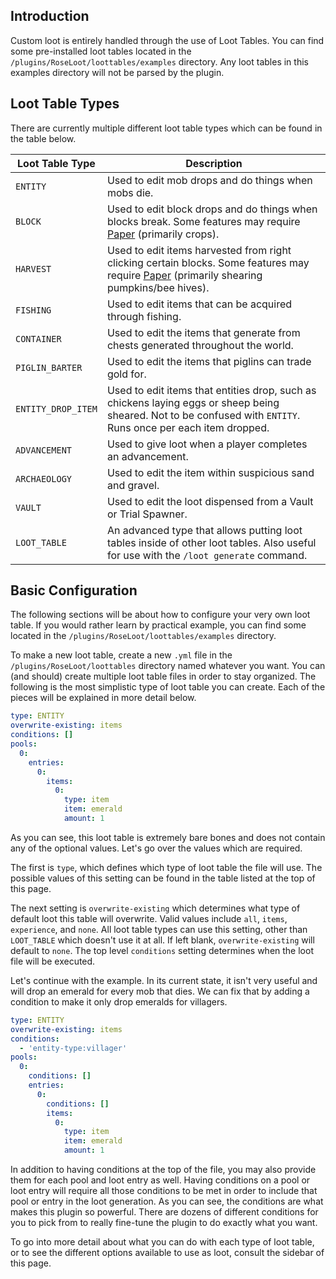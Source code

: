 ## Introduction
Custom loot is entirely handled through the use of Loot Tables.  You can find some pre-installed loot tables located in the `/plugins/RoseLoot/loottables/examples` directory.  Any loot tables in this examples directory will not be parsed by the plugin.

## Loot Table Types
There are currently multiple different loot table types which can be found in the table below.

| Loot Table Type | Description |
| --- | --- |
| `ENTITY` | Used to edit mob drops and do things when mobs die. |
| `BLOCK` | Used to edit block drops and do things when blocks break. Some features may require [Paper](https://papermc.io/) (primarily crops). |
| `HARVEST` | Used to edit items harvested from right clicking certain blocks. Some features may require [Paper](https://papermc.io/) (primarily shearing pumpkins/bee hives). |
| `FISHING` | Used to edit items that can be acquired through fishing. |
| `CONTAINER` | Used to edit the items that generate from chests generated throughout the world. |
| `PIGLIN_BARTER` | Used to edit the items that piglins can trade gold for. |
| `ENTITY_DROP_ITEM` | Used to edit items that entities drop, such as chickens laying eggs or sheep being sheared.  Not to be confused with `ENTITY`.  Runs once per each item dropped. |
| `ADVANCEMENT` | Used to give loot when a player completes an advancement. |
| `ARCHAEOLOGY` | Used to edit the item within suspicious sand and gravel. |
| `VAULT` | Used to edit the loot dispensed from a Vault or Trial Spawner. |
| `LOOT_TABLE` | An advanced type that allows putting loot tables inside of other loot tables.  Also useful for use with the `/loot generate` command. |

## Basic Configuration
The following sections will be about how to configure your very own loot table.  If you would rather learn by practical example, you can find some located in the `/plugins/RoseLoot/loottables/examples` directory.

To make a new loot table, create a new `.yml` file in the `/plugins/RoseLoot/loottables` directory named whatever you want.  You can (and should) create multiple loot table files in order to stay organized.  The following is the most simplistic type of loot table you can create.  Each of the pieces will be explained in more detail below.
```yaml
type: ENTITY
overwrite-existing: items
conditions: []
pools:
  0:
    entries:
      0:
        items:
          0:
            type: item
            item: emerald
            amount: 1
```
As you can see, this loot table is extremely bare bones and does not contain any of the optional values.  Let's go over the values which are required.

The first is `type`, which defines which type of loot table the file will use.  The possible values of this setting can be found in the table listed at the top of this page.

The next setting is `overwrite-existing` which determines what type of default loot this table will overwrite.  Valid values include `all`, `items`, `experience`, and `none`.  All loot table types can use this setting, other than `LOOT_TABLE` which doesn't use it at all.  If left blank, `overwrite-existing` will default to `none`.  The top level `conditions` setting determines when the loot file will be executed.

Let's continue with the example.  In its current state, it isn't very useful and will drop an emerald for every mob that dies.  We can fix that by adding a condition to make it only drop emeralds for villagers.
```yaml
type: ENTITY
overwrite-existing: items
conditions:
  - 'entity-type:villager'
pools:
  0:
    conditions: []
    entries:
      0:
        conditions: []
        items:
          0:
            type: item
            item: emerald
            amount: 1
```
In addition to having conditions at the top of the file, you may also provide them for each pool and loot entry as well.  Having conditions on a pool or loot entry will require all those conditions to be met in order to include that pool or entry in the loot generation.  As you can see, the conditions are what makes this plugin so powerful.  There are dozens of different conditions for you to pick from to really fine-tune the plugin to do exactly what you want.

To go into more detail about what you can do with each type of loot table, or to see the different options available to use as loot, consult the sidebar of this page.